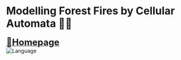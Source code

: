 # Modelling Forest Fires by Cellular Automata 🌲🔥
[<font size=5>🏡**Homepage**</font>](https://github.com/Whethe) \
![Language](https://img.shields.io/badge/language-python-brightgreen)
